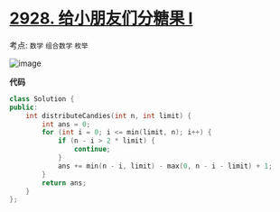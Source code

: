 
# [2928. 给小朋友们分糖果 I](https://leetcode.cn/problems/distribute-candies-among-children-i/description/?envType=daily-question&envId=2024-06-01)

考点: `数学` `组合数学` `枚举`

![image](https://github.com/nwt-q/leetcodesuanti/assets/143036993/a04c4d80-224e-4b38-bf42-0612fdf0c7bf)

**代码**

```cpp
class Solution {
public:
    int distributeCandies(int n, int limit) {
        int ans = 0;
        for (int i = 0; i <= min(limit, n); i++) {
            if (n - i > 2 * limit) {
                continue;
            }
            ans += min(n - i, limit) - max(0, n - i - limit) + 1;
        }
        return ans;
    }
};
```
